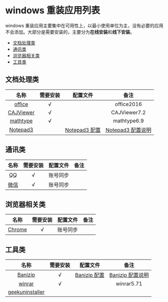 
# windows 重装应用列表

windows 重装应用主要集中在可用性上，以最小使用单位为主，没有必要的应用不会添加。大部分是需要安装的，主要分为**在线安装**和**线下安装**。

- [文档处理类](#文档处理类)
- [通讯类](#通讯类)
- [浏览器相关类](#浏览器相关类)
- [工具类](#工具类)

## 文档处理类

|                            名称                            | 需要安装 |                                              配置文件                                               |                                                  备注                                                   |
| :--------------------------------------------------------: | :------: | :-------------------------------------------------------------------------------------------------: | :-----------------------------------------------------------------------------------------------------: |
|          [office](https://www.office.com/?auth=1)          | &radic;  |                                                                                                     |                                               office2016                                                |
|    [CAJViewer](http://cajviewer.cnki.net/download.html)    | &radic;  |                                                                                                     |                                              CAJViewer7.2                                               |
|      [mathtype](https://www.mathtype.cn/xiazai.html)       | &radic;  |                                                                                                     |                                               mathtype6.9                                               |
| [Notepad3](https://www.rizonesoft.com/downloads/notepad3/) |          | [Notepad3 配置](https://github.com/yi-Xu-0100/Application-Lists/tree/master/Configuration/Notepad3) | [Notepad3 配置说明](https://github.com/yi-Xu-0100/Application-Lists/tree/master/Configuration#notepad3) |

## 通讯类

|              名称              | 需要安装 | 配置文件 | 备注  |
| :----------------------------: | :------: | :------: | :---: |
| [QQ](https://im.qq.com/pcqq/)  | &radic;  | 账号同步 |
| [微信](https://weixin.qq.com/) | &radic;  | 账号同步 |

## 浏览器相关类

|                   名称                   | 需要安装 | 配置文件 | 备注  |
| :--------------------------------------: | :------: | :------: | :---: |
| [Chrome](https://www.google.com/chrome/) | &radic;  | 账号同步 |

## 工具类

|                          名称                           | 需要安装 |                                                配置文件                                                |                                                 备注                                                  |
| :-----------------------------------------------------: | :------: | :----------------------------------------------------------------------------------------------------: | :---------------------------------------------------------------------------------------------------: |
|     [Banizip](https://www.bandisoft.com/bandizip/)      | &radic;  | [Banizip 配置](https://github.com/yi-Xu-0100/Application-Lists/blob/master/Configuration/Bandizip.reg) | [Banizip 配置说明](https://github.com/yi-Xu-0100/Application-Lists/tree/master/Configuration#Banizip) |
|           [winrar](http://www.winrar.com.cn/)           | &radic;  |                                                                                                        |                                              winrar5.71                                               |
| [geekuninstaller](https://geekuninstaller.com/download) |
